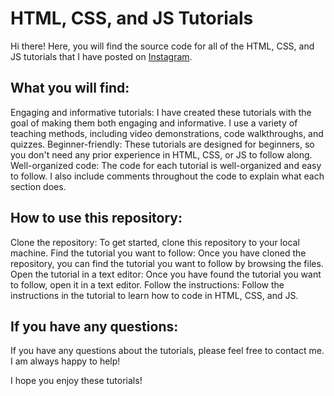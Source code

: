 # HTML, CSS, and JS Tutorials
Hi there!
Here, you will find the source code for all of the HTML, CSS, and JS tutorials that I have posted on [Instagram](https://www.instagram.com/buraxta_).

## What you will find:

Engaging and informative tutorials: I have created these tutorials with the goal of making them both engaging and informative. I use a variety of teaching methods, including video demonstrations, code walkthroughs, and quizzes.
Beginner-friendly: These tutorials are designed for beginners, so you don't need any prior experience in HTML, CSS, or JS to follow along.
Well-organized code: The code for each tutorial is well-organized and easy to follow. I also include comments throughout the code to explain what each section does.
## How to use this repository:

Clone the repository: To get started, clone this repository to your local machine.
Find the tutorial you want to follow: Once you have cloned the repository, you can find the tutorial you want to follow by browsing the files.
Open the tutorial in a text editor: Once you have found the tutorial you want to follow, open it in a text editor.
Follow the instructions: Follow the instructions in the tutorial to learn how to code in HTML, CSS, and JS.
## If you have any questions:

If you have any questions about the tutorials, please feel free to contact me. I am always happy to help!

I hope you enjoy these tutorials!

